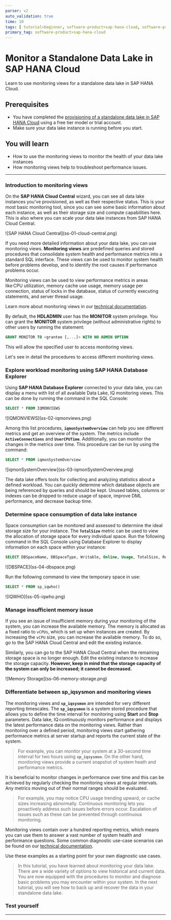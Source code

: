 ```yaml
---
parser: v2
auto_validation: true
time: 10
tags: [ tutorial>beginner, software-product>sap-hana-cloud, software-product-function>sap-hana-cloud\\,-data-lake]
primary_tag: software-product>sap-hana-cloud
---
```


# Monitor a Standalone Data Lake in SAP HANA Cloud
<!-- description --> Learn to use monitoring views for a standalone data lake in SAP HANA Cloud.

## Prerequisites
- You have completed the [provisioning of a standalone data lake in SAP HANA Cloud](hana-cloud-hdl-getting-started-1) using a free tier model or trial account.
- Make sure your data lake instance is running before you start.

## You will learn
  - How to use the monitoring views to monitor the health of your data lake instances
  - How monitoring views help to troubleshoot performance issues.

---

### Introduction to monitoring views

On the **SAP HANA Cloud Central** wizard, you can see all data lake instances you've provisioned, as well as their respective status. This is your most basic monitoring tool, since you can see some basic information about each instance, as well as their storage size and compute capabilities here. This is also where you can scale your data lake instances from SAP HANA Cloud Central.

<!-- border -->![SAP HANA Cloud Central](ss-01-cloud-central.png)

If you need more detailed information about your data lake, you can use monitoring views. **Monitoring views** are predefined queries and stored procedures that consolidate system health and performance metrics into a standard SQL interface. These views can be used to monitor system health before problems develop, and to identify the root causes if performance problems occur.

Monitoring views can be used to view performance metrics in areas like CPU utilization, memory cache use usage, memory usage per connection, status of locks in the database, status of currently executing statements, and server thread usage.

Learn more about monitoring views in our [technical documentation](https://help.sap.com/viewer/028be133f34c4d2d998c6fbc258659c5/LATEST/en-US/2c7b688118a34baeb7edab96f5b24f69.html).

By default, the **HDLADMIN** user has the **MONITOR** system privilege. You can grant the **MONITOR** system privilege (without administrative rights) to other users by running the statement:
```SQL
GRANT MONITOR TO <grantee [,...]> WITH NO ADMIN OPTION
```
This will allow the specified user to access monitoring views.

Let's see in detail the procedures to access different monitoring views.


### Explore workload monitoring using SAP HANA Database Explorer

Using **SAP HANA Database Explorer** connected to your data lake, you can display a menu with list of all available Data Lake, IQ monitoring views. This can be done by running the command in the SQL Console:

```SQL
SELECT * FROM IQMONVIEWS
```


<!-- border -->![IQMONVIEWS](ss-02-iqmonviews.png)

Among this list procedures, **`iqmonSystemOverview`** can help you see different metrics and get an overview of the system. The metrics include **`ActiveConnections`** and **`UserCPUTime`**. Additionally, you can monitor the changes in the metrics over time. This procedure can be run by using the command:

```SQL
SELECT * FROM iqmonSystemOverview
```

<!-- border -->![iqmonSystemOverview](ss-03-iqmonSystemOverview.png)

The data lake offers tools for collecting and analyzing statistics about a defined workload. You can quickly determine which database objects are being referenced by queries and should be kept. Unused tables, columns or indexes can be dropped to reduce usage of space, improve DML   performance, and decrease backup time.



### Determine space consumption of data lake instance

Space consumption can be monitored and assessed to determine the ideal storage size for your instance. The **`TotalSize`** metric can be used to view the allocation of storage space for every individual space. Run the following command in the SQL Console using Database Explorer to display information on each space within your instance:

```SQL
SELECT DBSpaceName, DBSpaceType, Writable, Online, Usage, TotalSize, Reserve, NumFiles, NumRWFiles FROM dbo.sp_iqdbspace() ORDER BY DBSpaceName

```

<!-- border -->![DBSPACE](ss-04-dbspace.png)

Run the following command to view the temporary space in use:

```SQL
SELECT * FROM sp_iqwho()

```

<!-- border -->![IQWHO](ss-05-iqwho.png)


### Manage insufficient memory issue

If you see an issue of insufficient memory during your monitoring of the system, you can increase the available memory. The memory is allocated as a fixed ratio to `vCPUs`, which is set up when instances are created. By increasing the `vCPU` size, you can increase the available memory. To do so, go to the SAP HANA Cloud Central and edit the existing instance.

Similarly, you can go to the SAP HANA Cloud Central when the remaining storage space is no longer enough. Edit the existing instance to increase the storage capacity. **However, keep in mind that the storage capacity of the system can only be increased; it cannot be decreased.**

<!-- border -->![Memory Storage](ss-06-memory-storage.png)




### Differentiate between sp_iqsysmon and monitoring views 

The monitoring views and **`sp_iqsysmon`** are intended for very different reporting timescales. The **`sp_iqsysmon`** is a system stored procedure that allows you to define the time interval for monitoring using **Start** and **Stop** parameters. Data lake, IQ continuously monitors performance and displays the latest performance data on the monitoring views. Rather than monitoring over a defined period, monitoring views start gathering performance metrics at server startup and reports the current state of the system.
>For example, you can monitor your system at a 30-second time interval for two hours using **`sp_iqsysmon`**. On the other hand, monitoring views provide a current snapshot of system heath and performance metrics.

It is beneficial to monitor changes in performance over time and this can be achieved by regularly checking the monitoring views at regular intervals. Any metrics moving out of their normal ranges should be evaluated.
>For example, you may notice CPU usage trending upward, or cache sizes increasing abnormally. Continuous monitoring lets you proactively address such issues before errors occur. Escalation of issues such as these can be prevented through continuous monitoring.

Monitoring views contain over a hundred reporting metrics, which means you can use them to answer a vast number of system health and performance questions. Some common diagnostic use-case scenarios can be found on our [technical documentation](https://help.sap.com/viewer/028be133f34c4d2d998c6fbc258659c5/LATEST/en-US/a7100d141b674c1095e9ec9ddc6b95eb.html).

Use these examples as a starting point for your own diagnostic use cases.

>In this tutorial, you have learned about monitoring your data lake. There are a wide variety of options to view historical and current data. You are now equipped with the procedures to monitor and diagnose basic problems you may encounter within your system. In the next tutorial, you will see how to back up and recover the data in your standalone data lake.


### Test yourself



---
